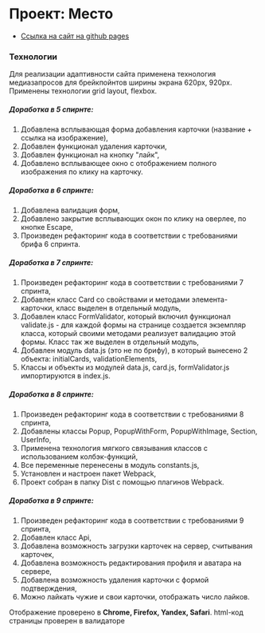 # Проект: Место

* [Ссылка на сайт на github pages](https://alekseimakhov.github.io/mesto/)

### Технологии

Для реализации адаптивности сайта применена технология медиазапросов для брейкпойнтов ширины экрана 620px, 920px. Применены технологии grid layout, flexbox.

##### Доработка в 5 спирнте:

1. Добавлена всплывающая форма добавления карточки (название + ссылка на изображение),
2. Добавлен функционал удаления карточки,
3. Добавлен функционал на кнопку "лайк",
4. Добавлено всплывающее окно с отображением полного изображения по клику на карточку.

##### Доработка в 6 спринте:

1. Добавлена валидация форм,
2. Добавлено закрытие всплывающих окон по клику на оверлее, по кнопке Escape,
3. Произведен рефакторинг кода в соответствии с требованиями брифа 6 спринта.

##### Доработка в 7 спринте:

1. Произведен рефакторинг кода в соответствии с требованиями 7 спринта,
2. Добавлен класс Card со свойствами и методами элемента-карточки, класс выделен в отдельный модуль,
3. Добавлен класс FormValidator, который включил функционал validate.js - для каждой формы на странице создается экземпляр класса, который своими методами реализует валидацию этой формы. Класс так же выделен в отдельный модуль,
4. Добавлен модуль data.js (это не по брифу), в который вынесено 2 объекта: initialCards, validationElements,
5. Классы и объекты из модулей data.js, card.js, formValidator.js импортируются в index.js.

##### Доработка в 8 спринте:

1. Произведен рефакторинг кода в соответствии с требованиями 8 спринта,
2. Добавлены классы Popup, PopupWithForm, PopupWithImage, Section, UserInfo,
3. Применена технология мягкого связывания классов с использованием колбэк-функций,
4. Все переменные перенесены в модуль constants.js,
5. Установлен и настроен пакет Webpack,
6. Проект собран в папку Dist с помощью плагинов Webpack.

##### Доработка в 9 спринте:

1. Произведен рефакторинг кода в соответствии с требованиями 9 спринта,
2. Добавлен класс Api,
3. Добавлена возможность загрузки карточек на сервер, считывания карточек,
4. Добавлена возможность редактирования профиля и аватара на сервере,
5. Добавлена возможность удаления карточки с формой подтверждения,
6. Можно лайкать чужие и свои карточки, отображать число лайков.

Отображение проверено в **Chrome, Firefox, Yandex, Safari**.
html-код страницы проверен в валидаторе